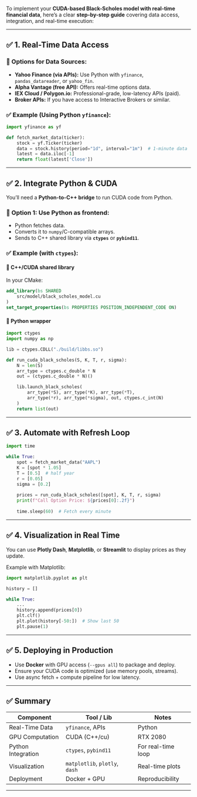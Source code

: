 To implement your **CUDA-based Black-Scholes model with real-time financial data**, here’s a clear **step-by-step guide** covering data access, integration, and real-time execution:

---

## ✅ 1. **Real-Time Data Access**

### 🔹 Options for Data Sources:

* **Yahoo Finance (via APIs):** Use Python with `yfinance`, `pandas_datareader`, or `yahoo_fin`.
* **Alpha Vantage (free API):** Offers real-time options data.
* **IEX Cloud / Polygon.io:** Professional-grade, low-latency APIs (paid).
* **Broker APIs:** If you have access to Interactive Brokers or similar.

### ✅ Example (Using Python `yfinance`):

```python
import yfinance as yf

def fetch_market_data(ticker):
    stock = yf.Ticker(ticker)
    data = stock.history(period="1d", interval="1m")  # 1-minute data
    latest = data.iloc[-1]
    return float(latest['Close'])
```

---

## ✅ 2. **Integrate Python & CUDA**

You’ll need a **Python-to-C++ bridge** to run CUDA code from Python.

### 🔸 Option 1: Use Python as frontend:

* Python fetches data.
* Converts it to `numpy`/C-compatible arrays.
* Sends to C++ shared library via **`ctypes`** or **`pybind11`**.

### ✅ Example (with `ctypes`):

#### 🔸 C++/CUDA shared library

In your CMake:

```cmake
add_library(bs SHARED
    src/model/black_scholes_model.cu
)
set_target_properties(bs PROPERTIES POSITION_INDEPENDENT_CODE ON)
```

#### 🔸 Python wrapper

```python
import ctypes
import numpy as np

lib = ctypes.CDLL("./build/libbs.so")

def run_cuda_black_scholes(S, K, T, r, sigma):
    N = len(S)
    arr_type = ctypes.c_double * N
    out = (ctypes.c_double * N)()

    lib.launch_black_scholes(
        arr_type(*S), arr_type(*K), arr_type(*T),
        arr_type(*r), arr_type(*sigma), out, ctypes.c_int(N)
    )
    return list(out)
```

---

## ✅ 3. **Automate with Refresh Loop**

```python
import time

while True:
    spot = fetch_market_data("AAPL")
    K = [spot * 1.05]
    T = [0.5]  # half year
    r = [0.05]
    sigma = [0.2]
    
    prices = run_cuda_black_scholes([spot], K, T, r, sigma)
    print(f"Call Option Price: ${prices[0]:.2f}")
    
    time.sleep(60)  # Fetch every minute
```

---

## ✅ 4. **Visualization in Real Time**

You can use **Plotly Dash**, **Matplotlib**, or **Streamlit** to display prices as they update.

Example with Matplotlib:

```python
import matplotlib.pyplot as plt

history = []

while True:
    ...
    history.append(prices[0])
    plt.clf()
    plt.plot(history[-50:])  # Show last 50
    plt.pause(1)
```

---

## ✅ 5. **Deploying in Production**

* Use **Docker** with GPU access (`--gpus all`) to package and deploy.
* Ensure your CUDA code is optimized (use memory pools, streams).
* Use async fetch + compute pipeline for low latency.

---

## ✅ Summary

| Component          | Tool / Lib                     | Notes              |
| ------------------ | ------------------------------ | ------------------ |
| Real-Time Data     | `yfinance`, APIs               | Python             |
| GPU Computation    | CUDA (C++/cu)                  | RTX 2080           |
| Python Integration | `ctypes`, `pybind11`           | For real-time loop |
| Visualization      | `matplotlib`, `plotly`, `dash` | Real-time plots    |
| Deployment         | Docker + GPU                   | Reproducibility    |

---
